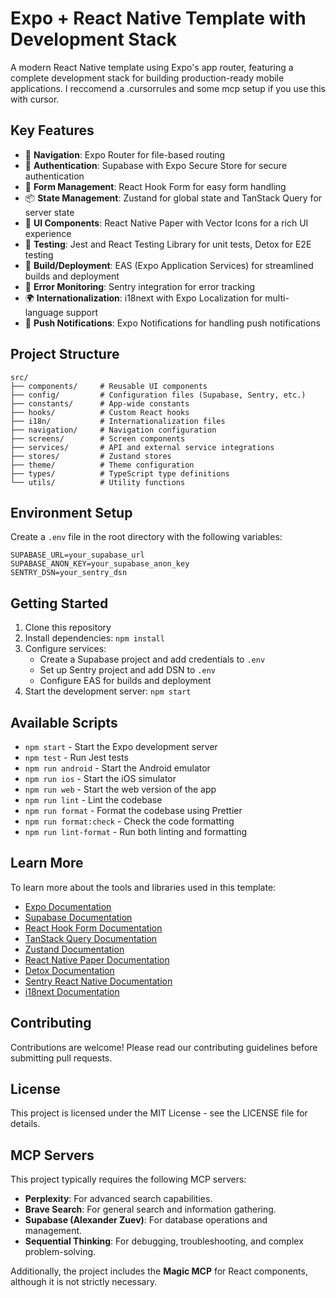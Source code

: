 # Expo + React Native Template with Development Stack

A modern React Native template using Expo's app router, featuring a complete development stack for building production-ready mobile applications. I reccomend a .cursorrules and some mcp setup if you use this with cursor. 

## Key Features

- 🚀 **Navigation**: Expo Router for file-based routing
- 🔐 **Authentication**: Supabase with Expo Secure Store for secure authentication
- 📝 **Form Management**: React Hook Form for easy form handling
- 📦 **State Management**: Zustand for global state and TanStack Query for server state
- 🎨 **UI Components**: React Native Paper with Vector Icons for a rich UI experience
- 🧪 **Testing**: Jest and React Testing Library for unit tests, Detox for E2E testing
- 🚀 **Build/Deployment**: EAS (Expo Application Services) for streamlined builds and deployment
- 🐛 **Error Monitoring**: Sentry integration for error tracking
- 🌍 **Internationalization**: i18next with Expo Localization for multi-language support
- 📱 **Push Notifications**: Expo Notifications for handling push notifications

## Project Structure

```
src/
├── components/     # Reusable UI components
├── config/         # Configuration files (Supabase, Sentry, etc.)
├── constants/      # App-wide constants
├── hooks/          # Custom React hooks
├── i18n/           # Internationalization files
├── navigation/     # Navigation configuration
├── screens/        # Screen components
├── services/       # API and external service integrations
├── stores/         # Zustand stores
├── theme/          # Theme configuration
├── types/          # TypeScript type definitions
└── utils/          # Utility functions
```

## Environment Setup

Create a `.env` file in the root directory with the following variables:

```
SUPABASE_URL=your_supabase_url
SUPABASE_ANON_KEY=your_supabase_anon_key
SENTRY_DSN=your_sentry_dsn
```

## Getting Started

1. Clone this repository
2. Install dependencies: `npm install`
3. Configure services:
   - Create a Supabase project and add credentials to `.env`
   - Set up Sentry project and add DSN to `.env`
   - Configure EAS for builds and deployment
4. Start the development server: `npm start`

## Available Scripts

- `npm start` - Start the Expo development server
- `npm test` - Run Jest tests
- `npm run android` - Start the Android emulator
- `npm run ios` - Start the iOS simulator
- `npm run web` - Start the web version of the app
- `npm run lint` - Lint the codebase
- `npm run format` - Format the codebase using Prettier
- `npm run format:check` - Check the code formatting
- `npm run lint-format` - Run both linting and formatting

## Learn More

To learn more about the tools and libraries used in this template:

- [Expo Documentation](https://docs.expo.dev/)
- [Supabase Documentation](https://supabase.com/docs)
- [React Hook Form Documentation](https://react-hook-form.com/)
- [TanStack Query Documentation](https://tanstack.com/query)
- [Zustand Documentation](https://github.com/pmndrs/zustand)
- [React Native Paper Documentation](https://callstack.github.io/react-native-paper/)
- [Detox Documentation](https://wix.github.io/Detox/)
- [Sentry React Native Documentation](https://docs.sentry.io/platforms/react-native/)
- [i18next Documentation](https://www.i18next.com/)

## Contributing

Contributions are welcome! Please read our contributing guidelines before submitting pull requests.

## License

This project is licensed under the MIT License - see the LICENSE file for details.

## MCP Servers

This project typically requires the following MCP servers:

- **Perplexity**: For advanced search capabilities.
- **Brave Search**: For general search and information gathering.
- **Supabase (Alexander Zuev)**: For database operations and management.
- **Sequential Thinking**: For debugging, troubleshooting, and complex problem-solving.

Additionally, the project includes the **Magic MCP** for React components, although it is not strictly necessary.


